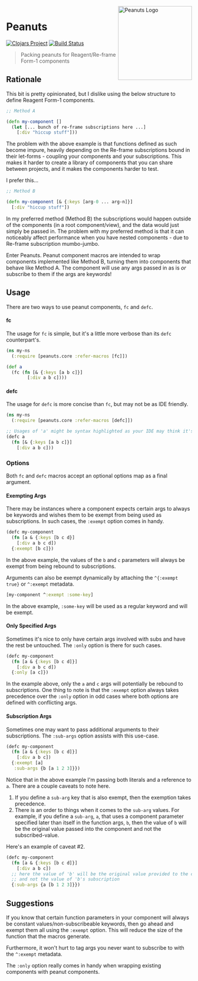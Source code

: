 <a href="http://hoplon.io/">
  <img src="https://i.gyazo.com/b7a7812899f629f60c1e2d698742cd88.png" alt="Peanuts Logo" title="Peanuts" align="right" width="200px" />
</a>

# Peanuts

[![Clojars Project](https://img.shields.io/clojars/v/peanuts.svg)](https://clojars.org/peanuts) [![Build Status](https://travis-ci.org/sansarip/peanuts.svg?branch=master)](https://travis-ci.org/sansarip/peanuts) 

> Packing peanuts for Reagent/Re-frame Form-1 components

## Rationale

This bit is pretty opinionated, but I dislike using the below structure to define Reagent Form-1 components.

```clojure
;; Method A

(defn my-component []
  (let [... bunch of re-frame subscriptions here ...]
    [:div "hiccup stuff"]))
```

The problem with the above example is that functions defined as such become impure, heavily depending on the Re-frame subscriptions bound in their let-forms - coupling your components and your subscriptions. This makes it harder to create a library of components that you can share between projects, and it makes the components harder to test.

I prefer this...

```clojure
;; Method B

(defn my-component [& {:keys [arg-0 ... arg-n]}]
  [:div "hiccup stuff"])
```

In my preferred method (Method B) the subscriptions would happen outside of the components (in a root component/view), and the data would just simply be passed in. The problem with my preferred method is that it can noticeably affect performance when you have nested components - due to Re-frame subscription mumbo-jumbo.

Enter Peanuts. Peanut component macros are intended to wrap components implemented like Method B, turning them into components that behave like Method A. The component will use any args passed in as is _or_ subscribe to them if the args are keywords!

## Usage

There are two ways to use peanut components, `fc` and `defc`.

#### fc

The usage for `fc` is simple, but it's a little more verbose than its `defc` counterpart's.

```clojure
(ns my-ns
  (:require [peanuts.core :refer-macros [fc]])

(def a 
  (fc (fn [& {:keys [a b c]}] 
        [:div a b c])))
```

#### defc

The usage for `defc` is more concise than `fc`, but may not be as IDE friendly.

```clojure
(ns my-ns 
  (:require [peanuts.core :refer-macros [defc]])

;; Usages of 'a' might be syntax highlighted as your IDE may think it's undefined
(defc a 
  (fn [& {:keys [a b c]}]
    [:div a b c]))
```

### Options

Both `fc` and `defc` macros accept an optional options map as a final argument.

#### Exempting Args

There may be instances where a component expects certain args to always be keywords and wishes them to be exempt from being used as subscriptions. In such cases, the `:exempt` option comes in handy.

```clojure
(defc my-component
  (fn [a & {:keys [b c d}]
    [:div a b c d])
  {:exempt [b c]})
```

In the above example, the values of the `b` and `c` parameters will always be exempt from being rebound to subscriptions.

Arguments can also be exempt dynamically by attaching the `^{:exempt true}` or `^:exempt` metadata.

```clojure
[my-component ^:exempt :some-key]
```

In the above example, `:some-key` will be used as a regular keyword and will be exempt.

#### Only Specified Args

Sometimes it's nice to only have certain args involved with subs and have the rest be untouched. The `:only` option is there for such cases.

```clojure
(defc my-component
  (fn [a & {:keys [b c d]}]
    [:div a b c d])
  {:only [a c]})
```

In the example above, only the `a` and `c` args will potentially be rebound to subscriptions. 
One thing to note is that the `:exempt` option always takes precedence over the `:only` option in odd cases where both 
options are defined with conflicting args. 

#### Subscription Args

Sometimes one may want to pass additional arguments to their subscriptions. The `:sub-args` option assists with this use-case.

```clojure
(defc my-component
  (fn [a & {:keys [b c d]}]
    [:div a b c])
  {:exempt [a]
   :sub-args {b [a 1 2 3]}})
```

Notice that in the above example I'm passing both literals and a reference to `a`. There are a couple caveats to note here.

1. If you define a `sub-arg` key that is also exempt, then the exemption takes precedence.
2. There is an order to things when it comes to the `sub-arg` values. For example, if you define a `sub-arg`, `a`, that uses a component parameter specified later than itself in the function args, `b`, then the value of `b` will be the original value passed into the component and not the subscribed-value.

Here's an example of caveat #2.

```clojure
(defc my-component
  (fn [a & {:keys [b c d]}]
    [:div a b c])
  ;; here the value of 'b' will be the original value provided to the component in 'a's supscription args
  ;; and not the value of 'b's subscription
  {:sub-args {a [b 1 2 3]}})
```

## Suggestions

If you know that certain function parameters in your component will always be constant values/non-subscribeable keywords, then go ahead and exempt them all using the `:exempt` option. This will reduce the size of the function that the macros generate.

Furthermore, it won't hurt to tag args you never want to subscribe to with the `^:exempt` metadata.

The `:only` option really comes in handy when wrapping existing components with peanut components.

